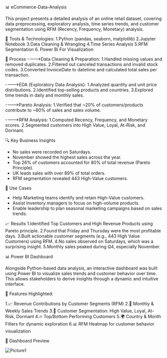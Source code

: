 📊 eCommerce-Data-Analysis

This project presents a detailed analysis of an online retail dataset, covering data preprocessing, exploratory analysis, time series trends, and customer segmentation using RFM (Recency, Frequency, Monetary) analysis.

🔧 Tools & Technologies:
1.Python (pandas, seaborn, matplotlib)
2.Jupyter Notebook
3.Data Cleaning & Wrangling
4.Time Series Analysis
5.RFM Segmentation
6. Power Bi For Visualization

🧪 Process
---->Data Cleaning & Preparation:
1.Handled missing values and removed duplicates.
2.Filtered out canceled transactions and invalid stock codes.
3.Converted InvoiceDate to datetime and calculated total sales per transaction.

---->EDA (Exploratory Data Analysis):
1.Analyzed quantity and unit price distributions.
2.Identified top-selling products and countries.
3.Explored time trends in daily and monthly sales.

---->Pareto Analysis:
1.Verified that ~20% of customers/products contribute to ~80% of sales and sales volume.

---->RFM Analysis:
1.Computed Recency, Frequency, and Monetary scores.
2.Segmented customers into High Value, Loyal, At-Risk, and Dormant.

 🔍 Key Business Insights
- No sales were recorded on Saturdays.
- November showed the highest sales across the year.
- Top 26% of customers accounted for 80% of total revenue (Pareto Principle).
- UK leads sales with over 89% of total orders.
- RFM segmentation revealed 443 High-Value customers.

 💼 Use Cases
- Help Marketing teams identify and retain High-Value customers.
- Assist Inventory managers to focus on high-volume products.
- Enable leadership to plan seasonal marketing campaigns based on sales trends.

📈 Results
1.Identified Top Customers and High Revenue Products using Pareto principle.
2.Found that Friday and Thursday were the most profitable days.
3.Built actionable customer segments (e.g., 443 High Value Customers) using RFM.
4.No sales observed on Saturdays, which was a surprising insight.
5.Monthly sales peaked during Q4, especially November.

📊 Power BI Dashboard

Alongside Python-based data analysis, an interactive dashboard was built using Power BI to visualize sales trends and customer behavior over time. This allows stakeholders to derive insights through a dynamic and intuitive interface.

🔹 Features Highlighted:

1.📈 Revenue Contributions by Customer Segments (RFM)
2.📅 Monthly & Weekly Sales Trends
3.🧩 Customer Segmentation: High Value, Loyal, At-Risk, Dormant
4.🔥 Top/Bottom Performing Customers
5.🌍 Country & Month Filters for dynamic exploration
6.📊 RFM Heatmap for customer behavior visualization

📸 Dashboard Preview

![Picture1](https://github.com/user-attachments/assets/fe2d1291-6114-456e-8e39-874b7e77bd4b)








